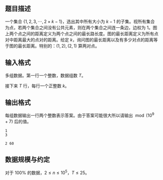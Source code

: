 ## 题目描述

一个集合 $\{1,2,3,\cdots,2\times k-1\}$，选出其中所有大小为 $k-1$ 的子集。视所有集合为点，若两个集合之间没有公共元素，则在两个集合之间连一条边，边权为 $1$。图上两个点之间的距离定义为两个点之间的最长路长度。图的最长距离定义为所有点对中距离最大的点对的距离。给定 $k$，询问图的最长距离以及有多少对点的距离等于图的最长距离。特别的：$(1,2),(2,1)$ 算两对点。

## 输入格式

多组数据。第一行一个整数，数据组数 $T$。

接下来 $T$ 行，每行一个正整数 $k$。

## 输出格式

每组数据输出一行两个整数表示答案。由于答案可能很大所以请输出 $\bmod (10^9+7)$ 后的值。

```input1
1
3
```

```output1
2 60
```

## 数据规模与约定

对于 $100\%$ 的数据，$2\le n\le 10^5$，$T\le 25$。

